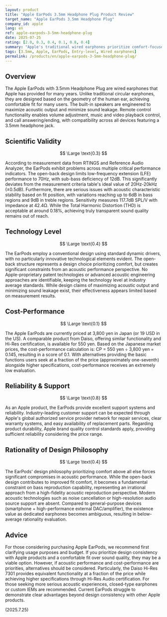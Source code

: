 ```yaml
---
layout: product
title: "Apple EarPods 3.5mm Headphone Plug Product Review"
target_name: "Apple EarPods 3.5mm Headphone Plug"
company_id: apple
lang: en
ref: apple-earpods-3-5mm-headphone-plug
date: 2025-07-25
rating: [2.0, 0.3, 0.4, 0.1, 0.8, 0.4]
summary: "Apple's traditional wired earphones prioritize comfort-focused design, but suffer from bass deficiency due to open-back structure and extremely poor cost-performance"
tags: [3.5mm, Apple, EarPods, Entry-level, Wired earphones]
permalink: /products/en/apple-earpods-3-5mm-headphone-plug/
---
```

## Overview

The Apple EarPods with 3.5mm Headphone Plug are wired earphones that Apple has provided for many years. Unlike traditional circular earphones, they are designed based on the geometry of the human ear, achieving comfortable fit for many users. The built-in speakers are engineered to maximize acoustic output and minimize sound leakage. Remote control functionality enables volume adjustment, music and video playback control, and call answering/ending, with compatibility across all devices featuring a 3.5mm headphone jack.

## Scientific Validity

$$ \Large \text{0.3} $$

According to measurement data from RTINGS and Reference Audio Analyzer, the EarPods exhibit problems across multiple critical performance indicators. The open-back design limits low-frequency extension (LFE) performance to 70Hz, with sub-bass deficiency of 12dB. This significantly deviates from the measurement criteria table's ideal value of 20Hz-20kHz (±0.5dB). Furthermore, there are serious issues with acoustic characteristic stability based on fit position, with variations reaching up to 6dB in bass regions and 9dB in treble regions. Sensitivity measures 117.7dB SPL/V with impedance at 42.4Ω. While the Total Harmonic Distortion (THD) is acceptable at around 0.18%, achieving truly transparent sound quality remains out of reach.

## Technology Level

$$ \Large \text{0.4} $$

The EarPods employ a conventional design using standard dynamic drivers, with no particularly innovative technological elements evident. The open-back structure represents a design choice prioritizing comfort, but creates significant constraints from an acoustic performance perspective. No Apple-proprietary patent technologies or advanced acoustic engineering approaches are identifiable, keeping the technology level at industry average standards. While design claims of maximizing acoustic output and minimizing sound leakage exist, their effectiveness appears limited based on measurement results.

## Cost-Performance

$$ \Large \text{0.1} $$

The Apple EarPods are currently priced at 3,800 yen in Japan (or 19 USD in the US). A comparable product from Daiso, offering similar functionality and Hi-Res certification, is available for 550 yen. Based on the Japanese market prices, the cost-performance calculation is: CP = 550 yen ÷ 3,800 yen = 0.145, resulting in a score of 0.1. With alternatives providing the basic functions users seek at a fraction of the price (approximately one-seventh) alongside higher specifications, cost-performance receives an extremely low evaluation.

## Reliability & Support

$$ \Large \text{0.8} $$

As an Apple product, the EarPods provide excellent support systems and reliability. Industry-leading customer support can be expected through Apple's global authorized service provider network for repair services, clear warranty systems, and easy availability of replacement parts. Regarding product durability, Apple brand quality control standards apply, providing sufficient reliability considering the price range.

## Rationality of Design Philosophy

$$ \Large \text{0.4} $$

The EarPods' design philosophy prioritizing comfort above all else forces significant compromises in acoustic performance. While the open-back design contributes to improved fit comfort, it becomes a fundamental constraint on bass reproduction capability, representing an irrational approach from a high-fidelity acoustic reproduction perspective. Modern acoustic technologies such as noise cancellation or high-resolution audio source support are absent. Compared to general-purpose devices (smartphone + high-performance external DAC/amplifier), the existence value as dedicated earphones becomes ambiguous, resulting in below-average rationality evaluation.

## Advice

For those considering purchasing Apple EarPods, we recommend first clarifying usage purposes and budget. If you prioritize design consistency with Apple products and a comfortable fit over sound quality, they may be a viable option. However, if acoustic performance and cost-performance are priorities, alternatives should be considered. Particularly, the Daiso Hi-Res 7301 provides equivalent functionality at a fraction of the price while achieving higher specifications through Hi-Res Audio certification. For those seeking more serious acoustic experiences, closed-type earphones or custom IEMs are recommended. Current EarPods struggle to demonstrate clear advantages beyond design consistency with other Apple products.

(2025.7.25)
